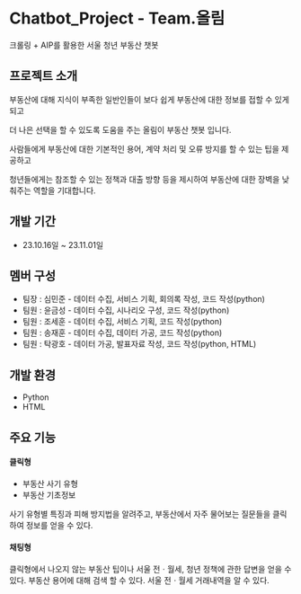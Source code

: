 # Chatbot_Project - Team.올림
크롤링 + AIP를 활용한 서울 청년 부동산 챗봇

## 프로젝트 소개
부동산에 대해 지식이 부족한 일반인들이 보다 쉽게 부동산에 대한 정보를 접할 수 있게 되고

더 나은 선택을 할 수 있도록 도움을 주는 올림이 부동산 챗봇 입니다.

사람들에게 부동산에 대한 기본적인 용어, 계약 처리 및 오류 방지를 할 수 있는 팁을 제공하고

청년들에게는 참조할 수 있는 정책과 대출 방향 등을 제시하여 부동산에 대한 장벽을 낮춰주는 역할을 기대합니다.


## 개발 기간
- 23.10.16일 ~ 23.11.01일

## 멤버 구성
- 팀장 : 심민준  - 데이터 수집, 서비스 기획, 회의록 작성, 코드 작성(python)
- 팀원 : 윤금성  - 데이터 수집, 시나리오 구성, 코드 작성(python)
- 팀원 : 조세훈  - 데이터 수집, 서비스 기획, 코드 작성(python)
- 팀원 : 송재훈  - 데이터 수집, 데이터 가공, 코드 작성(python)
- 팀원 : 탁광호  - 데이터 가공, 발표자료 작성, 코드 작성(python, HTML)

## 개발 환경
- Python
- HTML

## 주요 기능
#### 클릭형
  - 부동산 사기 유형
  - 부동산 기초정보
 

사기 유형별 특징과 피해 방지법을 알려주고, 부동산에서 자주 물어보는 질문들을 클릭하여 정보를 얻을 수 있다.


#### 채팅형


클릭형에서 나오지 않는 부동산 팁이나 서울 전ㆍ월세, 청년 정책에 관한 답변을 얻을 수 있다.
부동산 용어에 대해 검색 할 수 있다.
서울 전ㆍ월세 거래내역을 알 수 있다.

